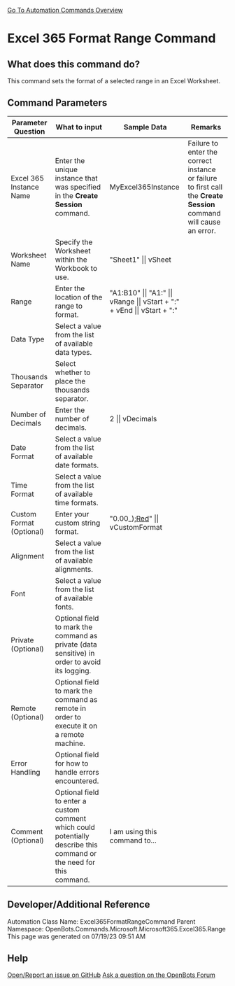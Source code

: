 <!--TITLE: Excel 365 Format Range Command -->
<!-- SUBTITLE: a command in the Microsoft Commands\Microsoft 365\Excel 365\Range group. -->
[Go To Automation Commands Overview](/automation-commands)


# Excel 365 Format Range Command


## What does this command do?
This command sets the format of a selected range in an Excel Worksheet.


## Command Parameters
| Parameter Question   	| What to input  	|  Sample Data 	| Remarks  	|
| ---                    | ---               | ---           | ---       |
|Excel 365 Instance Name|Enter the unique instance that was specified in the **Create Session** command.|MyExcel365Instance|Failure to enter the correct instance or failure to first call the **Create Session** command will cause an error.|
|Worksheet Name|Specify the Worksheet within the Workbook to use.|"Sheet1" \|\| vSheet||
|Range|Enter the location of the range to format.|"A1:B10" \|\| "A1:" \|\| vRange \|\| vStart + ":" + vEnd \|\| vStart + ":"||
|Data Type|Select a value from the list of available data types.|||
|Thousands Separator|Select whether to place the thousands separator.|||
|Number of Decimals|Enter the number of decimals.|2 \|\| vDecimals||
|Date Format|Select a value from the list of available date formats.|||
|Time Format|Select a value from the list of available time formats.|||
|Custom Format (Optional)|Enter your custom string format.|"0.00_);[Red](0.00)" \|\| vCustomFormat||
|Alignment|Select a value from the list of available alignments.|||
|Font|Select a value from the list of available fonts.|||
|Private (Optional)|Optional field to mark the command as private (data sensitive) in order to avoid its logging.|||
|Remote (Optional)|Optional field to mark the command as remote in order to execute it on a remote machine.|||
|Error Handling|Optional field for how to handle errors encountered.|||
|Comment (Optional)|Optional field to enter a custom comment which could potentially describe this command or the need for this command.|I am using this command to...||


## Developer/Additional Reference
Automation Class Name: Excel365FormatRangeCommand
Parent Namespace: OpenBots.Commands.Microsoft.Microsoft365.Excel365.Range
This page was generated on 07/19/23 09:51 AM


## Help
[Open/Report an issue on GitHub](https://github.com/OpenBotsAI/OpenBots.Studio/issues/new)
[Ask a question on the OpenBots Forum](https://openbots.ai/forums/)
